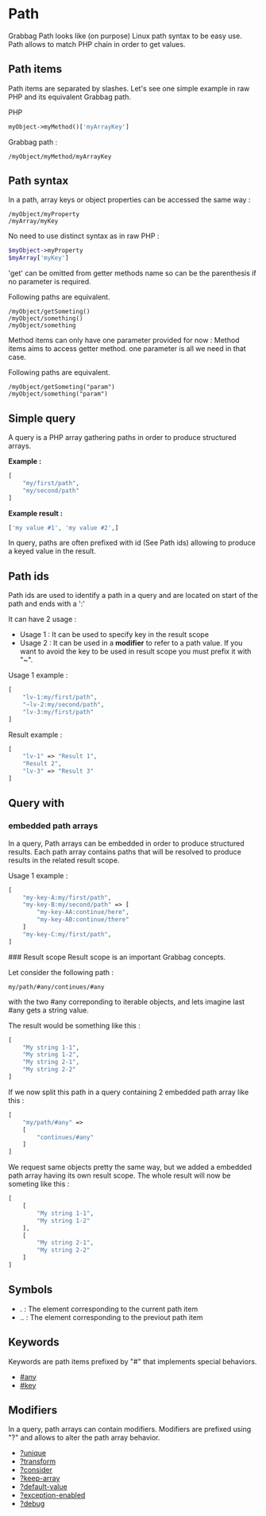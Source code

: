 # Path

Grabbag Path looks like (on purpose) Linux path syntax to be easy use.
Path allows to match PHP chain in order to get values.


## Path items

Path items are separated by slashes.
Let's see one simple example in raw PHP and its equivalent Grabbag path.

PHP
```php
myObject->myMethod()['myArrayKey']
```
Grabbag path : 
```
/myObject/myMethod/myArrayKey
```

## Path syntax

In a path, array keys or object properties can be accessed the same way : 
```
/myObject/myProperty
/myArray/myKey
```
No need to use distinct syntax as in raw PHP :
```php
$myObject->myProperty
$myArray['myKey']
```
'get' can be omitted from getter methods name so can be the parenthesis if no parameter is required.

Following paths are equivalent. 

```
/myObject/getSometing()
/myObject/something()
/myObject/something
```
Method items can only have one parameter provided for now : Method items aims to access getter method. one parameter is all we need in that case.  

Following paths are equivalent. 
```
/myObject/getSometing("param")
/myObject/something("param")
```

## Simple query

A query is a PHP array gathering paths in order to produce structured arrays.

**Example :**
```php
[
    "my/first/path",
    "my/second/path"
]
```
**Example result  :** 
```php
['my value #1', 'my value #2',]
```
In query, paths are often prefixed with id (See Path ids) allowing to produce a keyed value in the result.

## Path ids

Path ids are used to identify a path in a query and are located on start of the path and ends with a ':'

It can have 2 usage : 

* Usage 1 : It can be used to specify key in the result scope
* Usage 2 : It can be used in a __modifier__ to refer to a path value. 
If you want to avoid the key to be used in result scope you must prefix it with "~".

Usage 1 example : 

```php
[
    "lv-1:my/first/path",
    "~lv-2:my/second/path",
    "lv-3:my/first/path"
]
```
Result example :
```php
[
    "lv-1" => "Result 1",
    "Result 2",
    "lv-3" => "Result 3"
]
```

## Query with 

### embedded path arrays

In a query, Path arrays can be embedded in order to produce structured results. 
Each path array contains paths that will be resolved to produce results in the 
related result scope.

Usage 1 example : 

```php
[
    "my-key-A:my/first/path",
    "my-key-B:my/second/path" => [
        "my-key-AA:continue/here",
        "my-key-AB:continue/there"
    ]
    "my-key-C:my/first/path",
]
```
### Result scope
Result scope is an important Grabbag concepts.

Let consider the following path : 
```
my/path/#any/continues/#any
```
with the two #any correponding to iterable objects, and lets imagine last #any gets a string value.

The result would be something like this : 
```php
[
    "My string 1-1",
    "My string 1-2",
    "My string 2-1",
    "My string 2-2"
]
```
If we now split this path in a query containing 2 embedded path array like this :
 
```php
[
    "my/path/#any" => 
    [
        "continues/#any"
    ]
]
```

We request same objects pretty the same way, but we added a embedded path array having its own result scope. The whole result will now be someting like this :


```php
[
    [
        "My string 1-1",
        "My string 1-2"
    ],
    [
        "My string 2-1",
        "My string 2-2"
    ]
]
```


## Symbols

* . : The element corresponding to the current path item
* .. : The element corresponding to the previout path item

## Keywords

Keywords are path items prefixed by "#" that implements special behaviors.

* [\#any](path-keywords/any-keyword.md)
* [\#key](path-keywords/key-keyword.md)

## Modifiers

In a query, path arrays can contain modifiers.
Modifiers are prefixed using "?" and allows to alter the path array behavior.

* [?unique](query-modifiers/unique-modifier.md)
* [?transform](query-modifiers/transform-modifier.md)
* [?consider](query-modifiers/consider-modifier.md)
* [?keep-array](query-modifiers/keep-array-modifier.md)
* [?default-value](query-modifiers/default-value-modifier.md)
* [?exception-enabled](query-modifiers/exception-enabled-modifier.md)
* [?debug](query-modifiers/debug-modifier.md)




